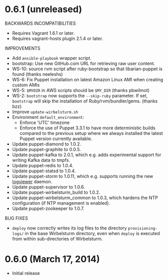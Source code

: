 # 0.6.1 (unreleased)

BACKWARDS INCOMPATIBILITIES

* Requires Vagrant 1.6.1 or later.
* Requires vagrant-hosts plugin 2.1.4 or later.

IMPROVEMENTS

* Add `ansible-playbook` wrapper script.
* bootstrap: Use new GitHub.com URL for retrieving raw user content.
* WS-10: source rvm script after ruby-bootstrap so that libarian-puppet is found (thanks neeleshs)
* WS-6: Fix Puppet installation on latest Amazon Linux AMI when creating custom AMIs
* WS-5: `$MYDIR` in AWS scripts should be `$MY_DIR` (thanks pbwilmot)
* WS-2: `bootstrap` now supports the `--skip-ruby` parameter.  If set, `bootstrap` will skip the installation
  of Ruby/rvm/bundler/gems. (thanks bzz)
* Improve `update-wirbelsturm.sh`
* Environment `default_environment`:
    * Enforce 'UTC' timezone
    * Enforce the use of Puppet 3.3.1 to have more deterministic builds compared to the previous setup where we always
      installed the latest Puppet version currently available.
* Update puppet-diamond to 1.0.2.
* Update puppet-graphite to 0.0.5.
* Update puppet-kafka to 2.0.1, which e.g. adds experimental support for writing Kafka data to tmpfs.
* Update puppet-redis to 1.0.4.
* Update puppet-statsd to 1.0.4.
* Update puppet-storm to 1.0.11, which e.g. supports running the new
  [logviewer](http://storm.incubator.apache.org/2013/12/08/storm090-released.html) daemon.
* Update puppet-supervisor to 1.0.6.
* Update puppet-wirbelsturm_build to 1.0.2.
* Update puppet-wirbelsturm_common to 1.0.3, which hardens the NTP configuration (if NTP management is enabled).
* Update puppet-zookeeper to 1.0.7.

BUG FIXES

* `deploy` now correctly writes its log files to the directory `provisioning-logs/` in the base Wirbelsturm directory,
  even when `deploy` is executed from within sub-directories of Wirbelsturm.


# 0.6.0 (March 17, 2014)

* Initial release
